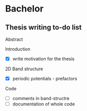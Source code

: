 # Bachelor

## Thesis writing to-do list

Abstract

Introduction
- [x] write motivation for the thesis

2D Band structure
- [x] periodic potentials - prefactors

Code
- [ ] comments in band-structre
- [ ] documentation of whole code